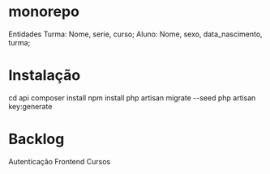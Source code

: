 # monorepo

Entidades
Turma: Nome, serie, curso;
Aluno: Nome, sexo, data_nascimento, turma;


# Instalação

cd api
composer install
npm install
php artisan migrate --seed
php artisan key:generate

# Backlog

Autenticação
Frontend
Cursos

